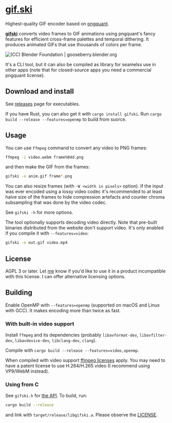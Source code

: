 # [gif.ski](https://gif.ski)

Highest-quality GIF encoder based on [pngquant](https://pngquant.org).

**[gifski](https://gif.ski)** converts video frames to GIF animations using pngquant's fancy features for efficient cross-frame palettes and temporal dithering. It produces animated GIFs that use thousands of colors per frame.

![(CC) Blender Foundation | gooseberry.blender.org](https://gif.ski/demo.gif)

It's a CLI tool, but it can also be compiled as library for seamelss use in other apps (note that for closed-source apps you need a commercial pngquant license).

## Download and install

See [releases](https://github.com/ImageOptim/gifski/releases) page for executables.

If you have Rust, you can also get it with `cargo install gifski`. Run `cargo build --release --features=openmp` to build from suorce.

## Usage

You can use `ffmpeg` command to convert any video to PNG frames:

```sh
ffmpeg -i video.webm frame%04d.png
```

and then make the GIF from the frames:

```sh
gifski -o anim.gif frame*.png
```

You can also resize frames (with `-W <width in pixels>` option). If the input was ever encoded using a lossy video codec it's recommended to at least halve size of the frames to hide compression artefacts and counter chroma subsampling that was done by the video codec.

See `gifski -h` for more options.

The tool optionally supports decoding video directly. Note that pre-built binaries distributed from the website don't support video. It's only enabled if you compile it with `--features=video`:

```sh
gifski -o out.gif video.mp4
```

## License

AGPL 3 or later. Let [me](https://kornel.ski/contact) know if you'd like to use it in a product incompatible with this license. I can offer alternative licensing options.

## Building

Enable OpenMP with `--features=openmp` (supported on macOS and Linux with GCC). It makes encoding more than twice as fast.

### With built-in video support

Install `ffmpeg` and its dependencies (probably `libavformat-dev`, `libavfilter-dev`, `libavdevice-dev`, `libclang-dev`, `clang`).

Compile with `cargo build --release --features=video,openmp`.

When compiled with video support [ffmpeg licenses](https://www.ffmpeg.org/legal.html) apply. You may need to have a patent license to use H.264/H.265 video (I recommend using VP9/WebM instead).

### Using from C

See `gifski.h` for [the API](https://docs.rs/gifski). To build, run:

```sh
cargo build --release
```

and link with `target/release/libgifski.a`. Please observe the [LICENSE](LICENSE).

